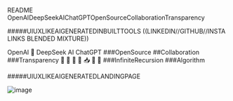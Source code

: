 README OpenAIDeepSeekAIChatGPTOpenSourceCollaborationTransparency

#####UIUXLIKEAIGENERATEDINBUILTTOOLS ((LINKEDIN//GITHUB//INSTA LINKS BLENDED MIXTURE))

OpenAI 🤎 DeepSeek AI ChatGPT ###OpenSource ##Collaboration ###Transparency
🐋 🤖 📧 📨 📥 📮 💌 ###InfiniteRecursion ###Algorithm

#####UIUXLIKEAIGENERATEDLANDINGPAGE

![image](https://github.com/user-attachments/assets/b0b36784-9061-4668-a0b9-42375bf1f8f6)
